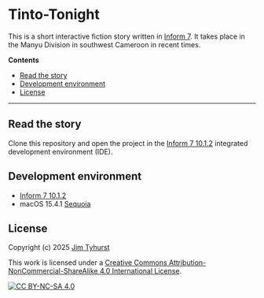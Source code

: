 # Tinto-Tonight

This is a short interactive fiction story written in [Inform 7](https://ganelson.github.io/inform-website/). It takes place in the Manyu Division in southwest Cameroon in recent times.

**Contents**

- [Read the story](#read-the-story)
- [Development environment](#development-environment)
- [License](#license)

---

## Read the story

Clone this repository and open the project in the
[Inform 7 10.1.2](https://ganelson.github.io/inform-website/downloads/)
integrated development environment (IDE).


## Development environment

- [Inform 7 10.1.2](https://ganelson.github.io/inform-website/downloads/)
- macOS 15.4.1 [Sequoia](https://www.apple.com/macos/macos-sequoia/)


## License

Copyright (c) 2025 [Jim Tyhurst](https://jimtyhurst.com)

This work is licensed under a
[Creative Commons Attribution-NonCommercial-ShareAlike 4.0 International License][cc-by-nc-sa].

[![CC BY-NC-SA 4.0][cc-by-nc-sa-image]][cc-by-nc-sa]

[cc-by-nc-sa]: http://creativecommons.org/licenses/by-nc-sa/4.0/
[cc-by-nc-sa-image]: https://licensebuttons.net/l/by-nc-sa/4.0/88x31.png
[cc-by-nc-sa-shield]: https://img.shields.io/badge/License-CC%20BY--NC--SA%204.0-lightgrey.svg
